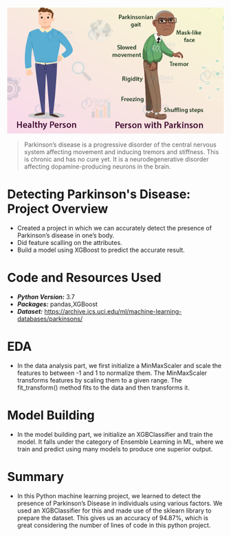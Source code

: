 ![](https://github.com/PrachiPatel15/Detecting-Parkinson-s-Disease/blob/main/disease.png)

> Parkinson’s disease is a progressive disorder of the central nervous system affecting movement and inducing tremors and stiffness.
This is chronic and has no cure yet. It is a neurodegenerative disorder affecting dopamine-producing neurons in the brain.

# Detecting Parkinson's Disease: Project Overview
- Created a project in which we can accurately detect the presence of Parkinson’s disease in one’s body.
- Did feature scalling on the attributes.
- Build a model using XGBoost to predict the accurate result.

# Code and Resources Used
- ***Python Version:*** 3.7
- ***Packages:*** pandas,XGBoost
- ***Dataset:*** https://archive.ics.uci.edu/ml/machine-learning-databases/parkinsons/

# EDA
- In the data analysis part, we first initialize a MinMaxScaler and scale the features to between -1 and 1 to normalize them. The MinMaxScaler transforms features by scaling them to a given range. The fit_transform() method fits to the data and then transforms it.  

# Model Building
-  In the model building part, we initialize an XGBClassifier and train the model. It falls under the category of Ensemble Learning in ML, where we train and predict using many models to produce one superior output.

# Summary
- In this Python machine learning project, we learned to detect the presence of Parkinson’s Disease in individuals using various factors. We used an XGBClassifier for this and made use of the sklearn library to prepare the dataset. This gives us an accuracy of 94.87%, which is great considering the number of lines of code in this python project.

